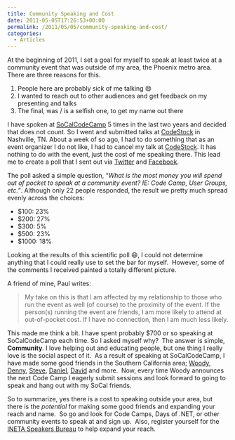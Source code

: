 ```yaml
---
title: Community Speaking and Cost
date: 2011-05-05T17:26:53+00:00
permalink: /2011/05/05/community-speaking-and-cost/
categories:
  - Articles
---
```

At the beginning of 2011, I set a goal for myself to speak at least twice at a community event that was outside of my area, the Phoenix metro area.  There are three reasons for this.

1. People here are probably sick of me talking :smile:
2. I wanted to reach out to other audiences and get feedback on my presenting and talks
3. The final, was / is a selfish one, to get my name out there

I have spoken at [SoCalCodeCamp](http://www.socalcodecamp.com) 5 times in the last two years and decided that does not count. So I went and submitted talks at [CodeStock](http://codestock.org) in Nashville, TN. About a week of so ago, I had to do something that as an event organizer I do not like, I had to cancel my talk at [CodeStock](http://www.codestock.org/). It has nothing to do with the event, just the cost of me speaking there. This lead me to create a poll that I sent out via [Twitter](http://twitter.com/jguadagno) and [Facebook](http://www.facebook.com/Joseph.J.Guadagno). 

The poll asked a simple question, “_What is the most money you will spend out of pocket to speak at a community event? IE: Code Camp, User Groups, etc.”_. Although only 22 people responded, the result we pretty much spread evenly across the choices:

* $100: 23%
* $200: 27%
* $300: 5%
* $500: 23%
* $1000: 18%

Looking at the results of this scientific poll :smile:, I could not determine anything that I could really use to set the bar for myself.  However, some of the comments I received painted a totally different picture.

A friend of mine, Paul writes:

> My take on this is that I am affected by my relationship to those who run the event as well (of course) to the proximity of the event. If the person(s) running the event are friends, I am more likely to attend at out-of-pocket cost. If I have no connection, then I am much less likely.

This made me think a bit. I have spent probably $700 or so speaking at SoCalCodeCamp each time. So I asked myself why?  The answer is simple, **Community**. I love helping out and educating people, but one thing I really love is the social aspect of it.  As a result of speaking at SoCalCodeCamp, I have made some good friends in the Southern California area; [Woody](http://blog.pewitt.org), [Denny](http://mrdenny.com), [Steve](http://twitter.com/scevans), [Daniel](http://thesociablegeek.com/), [David](http://davidmccarter.net) and more.  Now, every time Woody announces the next Code Camp I eagerly submit sessions and look forward to going to speak and hang out with my SoCal friends.

So to summarize, yes there is a cost to speaking outside your area, but there is the _potential_ for making some good friends and expanding your reach and name.  So go and look for Code Camps, Days of .NET, or other community events to speak at and sign up.  Also, register yourself for the [INETA Speakers Bureau](http://www.ineta.org/speakers) to help expand your reach.